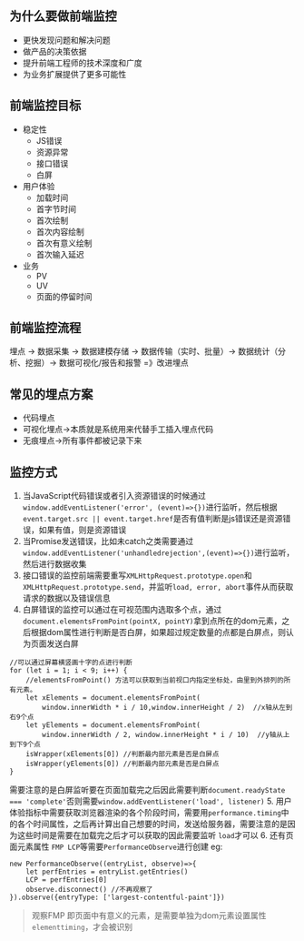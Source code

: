 ## 为什么要做前端监控
- 更快发现问题和解决问题
- 做产品的决策依据
- 提升前端工程师的技术深度和广度
- 为业务扩展提供了更多可能性

## 前端监控目标
- 稳定性
  - JS错误
  - 资源异常
  - 接口错误
  - 白屏
- 用户体验
  - 加载时间
  - 首字节时间
  - 首次绘制
  - 首次内容绘制
  - 首次有意义绘制
  - 首次输入延迟
- 业务
  - PV
  - UV
  - 页面的停留时间

## 前端监控流程
埋点 -> 数据采集 -> 数据建模存储 -> 数据传输（实时、批量）-> 数据统计（分析、挖掘）-> 数据可视化/报告和报警 =》改进埋点

## 常见的埋点方案
- 代码埋点
- 可视化埋点->本质就是系统用来代替手工插入埋点代码
- 无痕埋点->所有事件都被记录下来

## 监控方式
1. 当JavaScript代码错误或者引入资源错误的时候通过`window.addEventListener('error', (event)=>{})`进行监听，然后根据`event.target.src || event.target.href`是否有值判断是js错误还是资源错误，如果有值，则是资源错误
2. 当Promise发送错误，比如未catch之类需要通过`window.addEventListener('unhandledrejection',(event)=>{})`进行监听，然后进行数据收集
3. 接口错误的监控前端需要重写`XMLHttpRequest.prototype.open`和`XMLHttpRequest.prototype.send`，并监听`load, error, abort`事件从而获取请求的数据以及错误信息
4. 白屏错误的监控可以通过在可视范围内选取多个点，通过`document.elementsFromPoint(pointX, pointY)`拿到点所在的dom元素，之后根据dom属性进行判断是否白屏，如果超过规定数量的点都是白屏点，则认为页面发送白屏
```
//可以通过屏幕横竖画十字的点进行判断
for (let i = 1; i < 9; i++) {
	//elementsFromPoint() 方法可以获取到当前视口内指定坐标处，由里到外排列的所有元素。
	let xElements = document.elementsFromPoint(
		window.innerWidth * i / 10,window.innerHeight / 2)  //x轴从左到右9个点
	let yElements = document.elementsFromPoint(
		window.innerWidth / 2, window.innerHeight * i / 10)  //y轴从上到下9个点
	isWrapper(xElements[0]) //判断最内部元素是否是白屏点
	isWrapper(yElements[0])	//判断最内部元素是否是白屏点
}
```
需要注意的是白屏监听要在页面加载完之后因此需要判断`document.readyState === 'complete'`否则需要`window.addEventListener('load', listener)`
5. 用户体验指标中需要获取浏览器渲染的各个阶段时间，需要用`performance.timing`中的各个时间属性，之后再计算出自己想要的时间，发送给服务器，需要注意的是因为这些时间是需要在加载完之后才可以获取的因此需要监听	`load`才可以
6. 还有页面元素属性 `FMP LCP`等需要`PerformanceObserve`进行创建
eg:
```
new PerformanceObserve((entryList, observe)=>{
	let perfEntries = entryList.getEntries()
	LCP = perfEntries[0]
	observe.disconnect() //不再观察了
}).observe({entryType: ['largest-contentful-paint']})
```
> 观察FMP 即页面中有意义的元素，是需要单独为dom元素设置属性`elementtiming`，才会被识别
